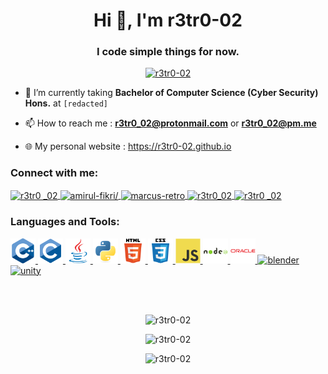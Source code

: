 <!-- Made with https://rahuldkjain.github.io/gh-profile-readme-generator/ -->
<!-- Lang : Github Markdown + HTML -->
<h1 align="center">Hi 👋, I'm r3tr0-02</h1>
<h3 align="center">I code simple things for now.</h3>

<p align="center"> <a href="https://github.com/ryo-ma/github-profile-trophy"><img src="https://github-profile-trophy.vercel.app/?username=r3tr0-02" alt="r3tr0-02" /></a> </p>

- 🌱 I’m currently taking **Bachelor of Computer Science (Cyber Security) Hons.** at `[redacted]`

- 📫 How to reach me : **r3tr0_02@protonmail.com** or **r3tr0_02@pm.me**

- 🌐 My personal website : https://r3tr0-02.github.io

<h3 align="left">Connect with me:</h3> 

<a href="https://twitter.com/r3tr0_02" target="blank">
    <img align="center" src="https://logos-download.com/wp-content/uploads/2016/02/Twitter_Logo_new.png" alt="r3tr0 _02" height="30" width="40" />
</a>
<a href="https://linkedin.com/in/amirul-fikri/" target="blank">
    <img align="center" src="https://pngimg.com/uploads/linkedIn/linkedIn_PNG39.png" alt="amirul-fikri/" height="30" width="30" />
</a>
<a href="https://fb.com/r3tr0.02" target="blank">
    <img align="center" src="https://1.bp.blogspot.com/-S8HTBQqmfcs/XN0ACIRD9PI/AAAAAAAAAlo/FLhccuLdMfIFLhocRjWqsr9cVGdTN_8sgCPcBGAYYCw/s1600/f_logo_RGB-Blue_1024.png" alt="marcus-retro" height="30" width="30" />
</a>
<a href="https://instagram.com/r3tr0_02" target="blank">
    <img align="center" src="https://upload.wikimedia.org/wikipedia/commons/thumb/e/e7/Instagram_logo_2016.svg/1024px-Instagram_logo_2016.svg.png" alt="r3tr0_02" height="30" width="30" />
</a>
<a href="https://www.youtube.com/channel/UCg--HMbkAcL8Vs-NphrWqew" target="blank">
    <img align="center" src="https://raw.githubusercontent.com/rahuldkjain/github-profile-readme-generator/master/src/images/icons/Social/youtube.svg" alt="r3tr0 _02" height="30" width="40" />
</a>


<h3 align="left">Languages and Tools:</h3>
<p align="left">
    <a href="https://www.w3schools.com/cpp/" target="_blank" rel="noreferrer">
        <img src="https://raw.githubusercontent.com/devicons/devicon/master/icons/cplusplus/cplusplus-original.svg" alt="cplusplus" width="40" height="40"/>
    </a>
    <a href="https://www.cprogramming.com/" target="_blank" rel="noreferrer">
        <img src="https://raw.githubusercontent.com/devicons/devicon/master/icons/c/c-original.svg" alt="c" width="40" height="40"/>
    </a>
    <a href="https://www.java.com" target="_blank" rel="noreferrer">
        <img src="https://raw.githubusercontent.com/devicons/devicon/master/icons/java/java-original.svg" alt="java" width="40" height="40"/>
    </a>
    <a href="https://www.python.org" target="_blank" rel="noreferrer">
        <img src="https://raw.githubusercontent.com/devicons/devicon/master/icons/python/python-original.svg" alt="python" width="40" height="40"/>
    </a>
    <a href="https://www.w3.org/html/" target="_blank" rel="noreferrer">
        <img src="https://raw.githubusercontent.com/devicons/devicon/master/icons/html5/html5-original-wordmark.svg" alt="html5" width="40" height="40"/>
    </a>
    <a href="https://www.w3schools.com/css/" target="_blank" rel="noreferrer">
        <img src="https://raw.githubusercontent.com/devicons/devicon/master/icons/css3/css3-original-wordmark.svg" alt="css3" width="40" height="40"/>
    </a>
    <a href="https://developer.mozilla.org/en-US/docs/Web/JavaScript" target="_blank" rel="noreferrer">
        <img src="https://raw.githubusercontent.com/devicons/devicon/master/icons/javascript/javascript-original.svg" alt="javascript" width="40" height="40"/>
    </a>
    <a href="https://nodejs.org" target="_blank" rel="noreferrer">
        <img src="https://raw.githubusercontent.com/devicons/devicon/master/icons/nodejs/nodejs-original-wordmark.svg" alt="nodejs" width="40" height="40"/>
    </a>
    <a href="https://www.oracle.com/" target="_blank" rel="noreferrer">
        <img src="https://raw.githubusercontent.com/devicons/devicon/master/icons/oracle/oracle-original.svg" alt="oracle" width="40" height="40"/>
    </a>
    <a href="https://www.blender.org/" target="_blank" rel="noreferrer">
        <img src="https://download.blender.org/branding/community/blender_community_badge_white.svg" alt="blender" width="40" height="40"/>
    </a>
    <a href="https://unity.com/" target="_blank" rel="noreferrer">
        <img src="https://www.vectorlogo.zone/logos/unity3d/unity3d-icon.svg" alt="unity" width="40" height="40"/>
    </a>
</p>

<br><br>
<p align="center">
<img src="https://github-readme-stats.vercel.app/api/top-langs?username=r3tr0-02&show_icons=true&locale=en&layout=compact&theme=dark&count_private=true&langs_count=8" alt="r3tr0-02" style="width:500px"/></p>

<p align="center">
<img src="https://github-readme-stats.vercel.app/api?username=r3tr0-02&show_icons=true&locale=en&theme=dark&count_private=true" alt="r3tr0-02" /></p>

<p align="center">
<img src="https://github-readme-streak-stats.herokuapp.com/?user=r3tr0-02&theme=dark" alt="r3tr0-02" /></p>
